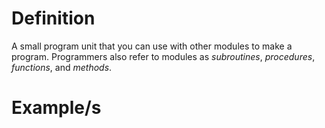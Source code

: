 
# Definition

A small program unit that you can use with other modules to make a program. Programmers also refer to modules as *subroutines*, *procedures*, *functions*, and *methods*.
# Example/s